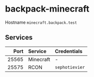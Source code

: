 # backpack-minecraft

Hostname `minecraft.backpack.test`

## Services

| Port | Service | Credentials
| ---: | :------ | :----------
| 25565 | Minecraft | -
| 25575 | RCON | `sephotievier`
